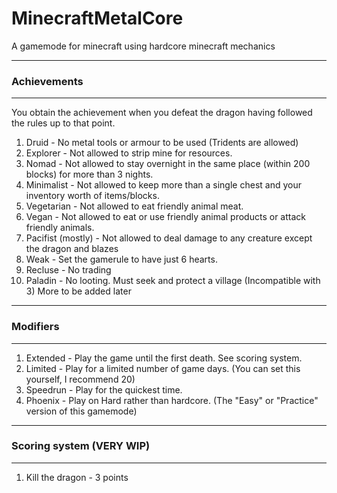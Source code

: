 # MinecraftMetalCore
A gamemode for minecraft using hardcore minecraft mechanics

----
### Achievements
----
You obtain the achievement when you defeat the dragon having followed the rules up to that point.

1. Druid - No metal tools or armour to be used (Tridents are allowed)
2. Explorer - Not allowed to strip mine for resources.
3. Nomad - Not allowed to stay overnight in the same place (within 200 blocks) for more than 3 nights.
4. Minimalist - Not allowed to keep more than a single chest and your inventory worth of items/blocks.
5. Vegetarian - Not allowed to eat friendly animal meat. 
6. Vegan - Not allowed to eat or use friendly animal products or attack friendly animals.
7. Pacifist (mostly) - Not allowed to deal damage to any creature except the dragon and blazes
8. Weak - Set the gamerule to have just 6 hearts.
9. Recluse - No trading
10. Paladin - No looting. Must seek and protect a village (Incompatible with 3)
More to be added later

----
### Modifiers
----
1. Extended - Play the game until the first death. See scoring system.
2. Limited - Play for a limited number of game days. (You can set this yourself, I recommend 20)
3. Speedrun - Play for the quickest time.
4. Phoenix - Play on Hard rather than hardcore. (The "Easy" or "Practice" version of this gamemode)

----
### Scoring system (VERY WIP)
----
1. Kill the dragon - 3 points

